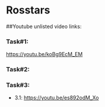 # Rosstars

##Youtube unlisted video links:

### Task#1:
https://youtu.be/koBg9EcM_EM

### Task#2:

### Task#3:
- 3.1: https://youtu.be/es892odM_Xo

